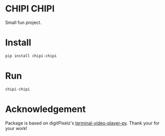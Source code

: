 # CHIPI CHIPI 
Small fun project.

# Install 
```bash
pip install chipi-chipi
```

# Run
```bash
chipi-chipi
```

# Acknowledgement
Package is based on digitPixelz's [terminal-video-player-py](https://pypi.org/project/terminal-video-player-py/). Thank your for your work!